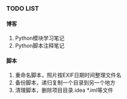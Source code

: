 ### TODO LIST

#### 博客
1. Python模块学习笔记
2. Python脚本注释笔记

#### 脚本
1. 重命名脚本，照片按EXIF日期时间整理文件名
2. 备份脚本，递归复制一个目录到另一个地方
3. 清理脚本，删除项目目录.idea *.iml等文件


